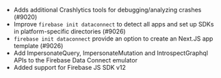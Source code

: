 - Adds additional Crashlytics tools for debugging/analyzing crashes (#9020)
- Improve `firebase init dataconnect` to detect all apps and set up SDKs in platform-specific directories (#9026)
- `firebase init dataconnect` provide an option to create an Next.JS app template (#9026)
- Add ImpersonateQuery, ImpersonateMutation and IntrospectGraphql APIs to the Firebase Data Connect emulator
- Added support for Firebase JS SDK v12

